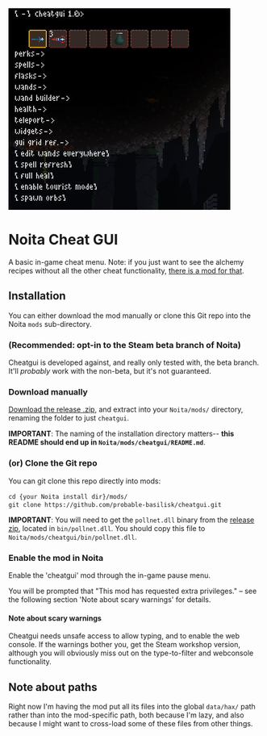 ![Screenshot of the cheat menu as it appears in Noita](/screenshot.jpg?raw=true)

# Noita Cheat GUI
A basic in-game cheat menu. Note: if you just want to see the alchemy recipes without all the other cheat functionality, [there is a mod for that](https://github.com/probable-basilisk/alchemyrecipes).

## Installation

You can either download the mod manually or clone this Git repo into the Noita `mods` sub-directory.

### (Recommended: opt-in to the Steam beta branch of Noita)
Cheatgui is developed against, and really only tested with, the beta branch. It'll _probably_ work with the non-beta,
but it's not guaranteed.

### Download manually

[Download the release .zip](https://github.com/probable-basilisk/cheatgui/releases/download/v1.3.0/cheatgui_v1_3_0_beta.zip), 
and extract into your `Noita/mods/` directory, renaming the folder to just `cheatgui`.

**IMPORTANT**: The naming of the installation directory matters-- **this README should end up in `Noita/mods/cheatgui/README.md`**.

### (or) Clone the Git repo

You can git clone this repo directly into mods:

```
cd {your Noita install dir}/mods/
git clone https://github.com/probable-basilisk/cheatgui.git
```

**IMPORTANT**: You will need to get the `pollnet.dll` binary from the [release zip](https://github.com/probable-basilisk/cheatgui/releases/download/v1.3.0/cheatgui_v1_3_0_beta.zip), located in `bin/pollnet.dll`. You should copy this file to `Noita/mods/cheatgui/bin/pollnet.dll`.

### Enable the mod in Noita

Enable the 'cheatgui' mod through the in-game pause menu.

You will be prompted that "This mod has requested extra privileges." – see the following section 'Note about scary warnings' for details.

#### Note about scary warnings

Cheatgui needs unsafe access to allow typing, and to enable the web console. If the warnings bother you, get the Steam workshop version, although
you will obviously miss out on the type-to-filter and webconsole functionality.

## Note about paths

Right now I'm having the mod put all its files into the global `data/hax/`
path rather than into the mod-specific path, both because I'm lazy, and
also because I might want to cross-load some of these files from other things.
